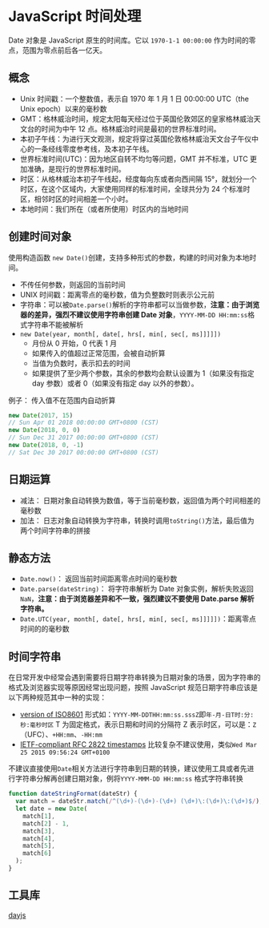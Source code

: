 # JavaScript 时间处理

Date 对象是 JavaScript 原生的时间库。它以 `1970-1-1 00:00:00` 作为时间的零点，范围为零点前后各一亿天。

## 概念

- Unix 时间戳：一个整数值，表示自 1970 年 1 月 1 日 00:00:00 UTC（the Unix epoch）以来的毫秒数
- GMT：格林威治时间，规定太阳每天经过位于英国伦敦郊区的皇家格林威治天文台的时间为中午 12 点。格林威治时间是最初的世界标准时间。
- 本初子午线：为进行天文观测，规定将穿过英国伦敦格林威治天文台子午仪中心的一条经线零度参考线，及本初子午线。
- 世界标准时间(UTC)：因为地区自转不均匀等问题，GMT 并不标准，UTC 更加准确，是现行的世界标准时间。
- 时区：从格林威治本初子午线起，经度每向东或者向西间隔 15°，就划分一个时区，在这个区域内，大家使用同样的标准时间，全球共分为 24 个标准时区，相邻时区的时间相差一个小时。
- 本地时间：我们所在（或者所使用）时区内的当地时间

## 创建时间对象

使用构造函数 `new Date()`创建，支持多种形式的参数，构建的时间对象为本地时间。

- 不传任何参数，则返回的当前时间
- UNIX 时间戳：距离零点的毫秒数，值为负整数时则表示公元前
- 字符串：可以被`Date.parse()`解析的字符串都可以当做参数，**注意：由于浏览器的差异，强烈不建议使用字符串创建 Date 对象**，`YYYY-MM-DD HH:mm:ss`格式字符串不能被解析
- `new Date(year, month[, date[, hrs[, min[, sec[, ms]]]]])`
  - 月份从 0 开始，0 代表 1 月
  - 如果传入的值超过正常范围，会被自动折算
  - 当值为负数时，表示扣去的时间
  - 如果提供了至少两个参数，其余的参数均会默认设置为 1（如果没有指定 day 参数）或者 0（如果没有指定 day 以外的参数）。

例子： 传入值不在范围内自动折算

```JavaScript
new Date(2017, 15)
// Sun Apr 01 2018 00:00:00 GMT+0800 (CST)
new Date(2018, 0, 0)
// Sun Dec 31 2017 00:00:00 GMT+0800 (CST)
new Date(2018, 0, -1)
// Sat Dec 30 2017 00:00:00 GMT+0800 (CST)
```

## 日期运算

- 减法： 日期对象自动转换为数值，等于当前毫秒数，返回值为两个时间相差的毫秒数
- 加法： 日志对象自动转换为字符串，转换时调用`toString()`方法，最后值为两个时间字符串的拼接

## 静态方法

- `Date.now()`： 返回当前时间距离零点时间的毫秒数
- `Date.parse(dateString)`： 将字符串解析为 Date 对象实例，解析失败返回`NaN`，**注意：由于浏览器差异和不一致，强烈建议不要使用 Date.parse 解析字符串。**
- `Date.UTC(year, month[, date[, hrs[, min[, sec[, ms]]]]])`：距离零点时间的的毫秒数

## 时间字符串

在日常开发中经常会遇到需要将日期字符串转换为日期对象的场景，因为字符串的格式及浏览器实现等原因经常出现问题，按照 JavaScript 规范日期字符串应该是以下两种规范其中一种的实现：

- [version of ISO8601](http://www.ecma-international.org/ecma-262/5.1/#sec-15.9.1.15)
  形式如：`YYYY-MM-DDTHH:mm:ss.sssZ`即`年-月-日T时:分:秒:毫秒时区`
  T 为固定格式，表示日期和时间的分隔符
  Z 表示时区，可以是：`Z`（UFC）、`+HH:mm`、`-HH:mm`
- [IETF-compliant RFC 2822 timestamps](https://tools.ietf.org/html/rfc2822#page-14)
  比较复杂不建议使用，类似`Wed Mar 25 2015 09:56:24 GMT+0100`

不建议直接使用`Date`相关方法进行字符串到日期的转换，建议使用工具或者先进行字符串分解再创建日期对象，例将`YYYY-MMM-DD HH:mm:ss` 格式字符串转换

```javascript
function dateStringFormat(dateStr) {
  var match = dateStr.match(/^(\d+)-(\d+)-(\d+) (\d+)\:(\d+)\:(\d+)$/);
  let date = new Date(
    match[1],
    match[2] - 1,
    match[3],
    match[4],
    match[5],
    match[6]
  );
}
```

## 工具库

[dayjs](https://github.com/iamkun/dayjs)
